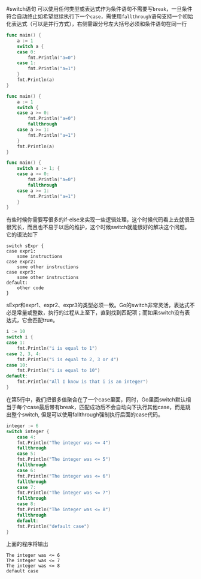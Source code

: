 #switch语句
可以使用任何类型或表达式作为条件语句不需要写`break`，一旦条件符合自动终止如希望继续执行下一个`case`，需使用`fallthrough`语句支持一个初始化表达式（可以是并行方式），右侧需跟分号左大括号必须和条件语句在同一行
```go
func main() {
    a := 1
    switch a {
    case 0:
        fmt.Println("a=0")
    case 1:
        fmt.Println("a=1")
    }
    fmt.Println(a)
}
```
```go
func main() {
    a := 1
    switch {
    case a >= 0:
        fmt.Println("a=0")
        fallthrough
    case a >= 1:
        fmt.Println("a=1")
    }
    fmt.Println(a)
}
```
```go
func main() {
    switch a := 1; {
    case a >= 0:
        fmt.Println("a=0")
        fallthrough
    case a >= 1:
        fmt.Println("a=1")
    }
}
```
有些时候你需要写很多的if-else来实现一些逻辑处理，这个时候代码看上去就很丑很冗长，而且也不易于以后的维护，这个时候switch就能很好的解决这个问题。它的语法如下
```text
switch sExpr {
case expr1:
    some instructions
case expr2:
    some other instructions
case expr3:
    some other instructions
default:
    other code
}
```
sExpr和expr1、expr2、expr3的类型必须一致。Go的switch非常灵活，表达式不必是常量或整数，执行的过程从上至下，直到找到匹配项；而如果switch没有表达式，它会匹配true。
```go
i := 10
switch i {
case 1:
    fmt.Println("i is equal to 1")
case 2, 3, 4:
    fmt.Println("i is equal to 2, 3 or 4")
case 10:
    fmt.Println("i is equal to 10")
default:
    fmt.Println("All I know is that i is an integer")
}
```
在第5行中，我们把很多值聚合在了一个case里面，同时，Go里面switch默认相当于每个case最后带有break，匹配成功后不会自动向下执行其他case，而是跳出整个switch, 但是可以使用fallthrough强制执行后面的case代码。
```go
integer := 6
switch integer {
    case 4:
    fmt.Println("The integer was <= 4")
    fallthrough
    case 5:
    fmt.Println("The integer was <= 5")
    fallthrough
    case 6:
    fmt.Println("The integer was <= 6")
    fallthrough
    case 7:
    fmt.Println("The integer was <= 7")
    fallthrough
    case 8:
    fmt.Println("The integer was <= 8")
    fallthrough
    default:
    fmt.Println("default case")
}
```
上面的程序将输出
```text
The integer was <= 6
The integer was <= 7
The integer was <= 8
default case
```


